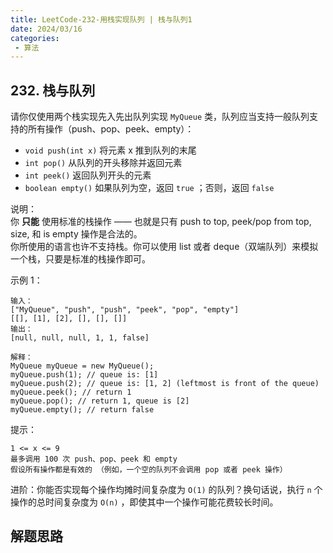 ```yaml
---
title: LeetCode-232-用栈实现队列 | 栈与队列1
date: 2024/03/16
categories:
 - 算法
---
```

## 232. 栈与队列
请你仅使用两个栈实现先入先出队列实现 `MyQueue` 类，队列应当支持一般队列支持的所有操作（push、pop、peek、empty）：
- `void push(int x)` 将元素 x 推到队列的末尾
- `int pop()` 从队列的开头移除并返回元素
- `int peek()` 返回队列开头的元素
- `boolean empty()` 如果队列为空，返回 `true` ；否则，返回 `false`

说明：<br/>
你 **只能** 使用标准的栈操作 —— 也就是只有 push to top, peek/pop from top, size, 和 is empty 操作是合法的。<br/>
你所使用的语言也许不支持栈。你可以使用 list 或者 deque（双端队列）来模拟一个栈，只要是标准的栈操作即可。


示例 1：
```
输入：
["MyQueue", "push", "push", "peek", "pop", "empty"]
[[], [1], [2], [], [], []]
输出：
[null, null, null, 1, 1, false]

解释：
MyQueue myQueue = new MyQueue();
myQueue.push(1); // queue is: [1]
myQueue.push(2); // queue is: [1, 2] (leftmost is front of the queue)
myQueue.peek(); // return 1
myQueue.pop(); // return 1, queue is [2]
myQueue.empty(); // return false
```

提示：
```
1 <= x <= 9
最多调用 100 次 push、pop、peek 和 empty
假设所有操作都是有效的 （例如，一个空的队列不会调用 pop 或者 peek 操作）
```

进阶：你能否实现每个操作均摊时间复杂度为 `O(1)` 的队列？换句话说，执行 `n` 个操作的总时间复杂度为 `O(n)` ，即使其中一个操作可能花费较长时间。

## 解题思路
